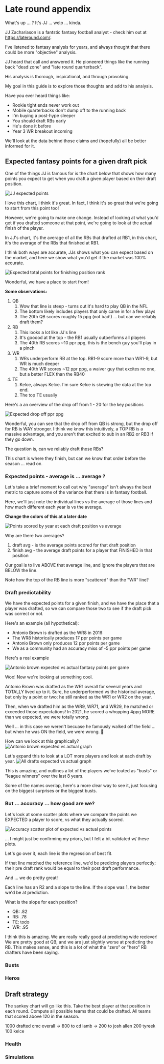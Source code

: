 # Late round appendix

What's up ... ? It's JJ ... welp ... kinda.

JJ Zachariason is a fantstic fantasy football analyst - check him out at https://lateround.com/.

I've listened to fantasy analysis for years, and always thought that there could be more "objective" analysis.

JJ heard that call and answered it. He pioneered things like the running back "dead zone" and "late round quarterback".

His analysis is thorough, inspirational, and through provoking.

My goal in this guide is to explore those thoughts and add to his analysis. 

Have you ever heard things like:
* Rookie tight ends never work out
* Mobile quarterbacks don't dump off to the running back
* I'm buying a post-hype sleeper
* You should draft RBs early
* He's done it before
* Year 3 WR breakout incoming

We'll look at the data behind those claims and (hopefully) all be better informed for it.

## Expected fantasy points for a given draft pick
One of the things JJ is famous for is the chart below that shows how many points you expect to get when you draft a given player based on their draft position.

![JJ expected points](<../images/1_expected_pts/Screenshot 2024-08-01 at 10.08.17 PM.png>)

I love this chart, I think it's great. 
In fact, I think it's so great that we're going to start from this point too!  

However, we're going to make one change. Instead of looking at what you'd get if you drafted someone at that point, we're going to look at the actual finish of the player. 

In JJ's chart, it's the average of all the RBs that drafted at RB1, in this chart, it's the average of the RBs that finished at RB1. 

I think both ways are accurate, JJs shows what you can expect based on the market, and here we show what you'd get if the market was 100% accurate.

![Expected total points for finishing position rank](../images/1_expected_pts/1_expected_total/expected_total.png)

Wonderful, we have a place to start from!

**Some observations:**

1. QB
    1. Wow that line is steep - turns out it's hard to play QB in the NFL
    1. The bottom likely includes players that only came in for a few plays
    1. The 20th QB scores roughly 15 ppg (not bad!) ... but can we reliably draft them?
1. RB 
    1. This looks a lot like JJ's line
    1. It's gooood at the top - the RB1 usually outperforms all players
    1. The 40th RB scores ~10 ppr ppg, this is the bench guy you'll play in a pinch
1. WR
    1. WRs underperform RB at the top. RB1-9 score more than WR1-9, but WR is much deeper
    1. The 40th WR scores ~12 ppr ppg, a waiver guy that excites no one, but a better FLEX than the RB40
1. TE
    1. Kelce, always Kelce. I'm sure Kelce is skewing the data at the top end.
    1. The top TE usually


Here's a an overview of the drop off from 1 - 20 for the key positions

![Expected drop off ppr ppg](../images/1_expected_pts/2_expected_drop/expected_drop.png)

Wonderful, you can see that the drop off from QB is strong, but the drop off for RB is WAY stronger. I think we know this intuitively, a TOP RB is a massive advantage, and you aren't that excited to sub in an RB2 or RB3 if they go down. 

The question is, can we reliably draft those RBs?

This chart is where they finish, but can we know that order before the season ... read on. 

### Expected points - average is ... average ? 
Let's take a brief moment to call out why "average" isn't always the best metric to capture some of the variance that there is in fantasy football.

Here, we'll just note the individual lines vs the average of those lines and how much different each year is vs the average.

**Change the colors of this at a later date**

![Points scored by year at each draft position vs average](../images/1_expected_pts/4_accuracy_graph_year/accuracy_graph_year.png)

Why are there two averages?
1. draft avg - is the average points scored for that draft position
1. finish avg - the average draft points for a player that FINISHED in that position 

Our goal is to live ABOVE that average line, and ignore the players that are BELOW the line. 

Note how the top of the RB line is more "scattered" than the "WR" line? 

### Draft predictability
We have the expected points for a given finish, and we have the place that a player was drafted, so we can compare those two to see if the draft pick was correct or not.

Here's an example (all hypothetical):
* Antonio Brown is drafted as the WR8 in 2016
* The WR8 historically produces 17 ppr points per game
* Antonio Brown only produces 12 ppr points per game
* We as a community had an accuracy miss of -5 ppr points per game

Here's a real example

![Antonio brown expected vs actual fantasy points per game](../images/1_expected_pts/3_accuracy_example/accuracy_ex.png)

Woo! Now we're looking at something cool.

Antonio Brown was drafted as the WR1 overall for several years and TOTALLY lived up to it.
Sure, he underperformed vs the historical average, but only by a point or two; he still ranked as the WR1 or WR2 on the year. 

Then, when we drafted him as the WR9, WR71, and WR29, he matched or exceeded those expectations!
In 2021, he scored a whopping 4ppg MORE than we expected, we were totally wrong. 

Well ... in this case we weren't becuase he famously walked off the field ... but when he was ON the field, we were wrong. 🙂

How can we look at this graphically?
![Antonio brown expected vs actual graph](../images/1_expected_pts/3_accuracy_example_graph/accuracy_ex_graph.png)

Let's expand this to look at a LOT more players and look at each draft by year.
![All drafts expected vs actual graph](../images/1_expected_pts/4_accuracy_graph/accuracy_graph.png)

This is amazing, and outlines a lot of the players we've touted as "busts" or "league winners" over the last 8 years. 

Some of the names overlap, here's a more clear way to see it, just focusing on the biggest surprises or the biggest busts.


### But ... accuracy ... how good are we?
Let's look at some scatter plots where we compare the points we EXPECTED a player to score, vs what they actually scored.

![Accuracy scatter plot of expected vs actual points](../images/1_expected_pts/4_accuracy_scatter/accuracy_graph_scatter.png)

... I might just be confirming my priors, but I felt a bit validated w/ these plots.

Let's go over it, each line is the regression of best fit.

If that line matched the reference line, we'd be predicing players perfectly; their pre draft rank would be equal to their post draft performance.

And ... we do pretty great! 

Each line has an R2 and a slope to the line. If the slope was 1, the better we'd be at prediction.

What is the slope for each position?
* QB: .82
* RB: .78
* TE: todo
* WR: .95

I think this is amazing. We are really really good at predicting wide reciever! We are pretty good at QB, and we are just slightly worse at predicting the RB. This makes sense, and this is a lot of what the "zero" or "hero" RB drafters have been saying. 

### Busts

### Heros

## Draft strategy
The sankey chart will go like this.
Take the best player at that position in each round. 
Compute all possible teams that could be drafted.
All teams that scored above 120 in the season.

1000 drafted cmc overall -> 800 to cd lamb -> 200 to josh allen
200 tyreek
100 kelce




### Health

### Simulations

<!--
Hype vs accuracy
Computing the best draft possible in historical years
WR vs RB and when to draft one vs the other (this and that vs that and this)

Vacated targets
Team totals
Supporting 2 wr or 2 rb or 1 wr and 1 rb

"They've done it before" 


Also consider doing somethereing where we adjust the roudns based on where someone is picking.
For example, it's unlikely that someone picking in the 7 spot will be able to pick one of adp 1-3.

The 7 spot will draft at
7
14
21
28
35

and the players that are really available are
7: 4-14
14: 11-21
21: 18-28

which can be generalized by saying
draft slot - 3 to draft slot + 7


let's look at an example when you draft at the number 1 spot
1: 1-20
20:  
21: 

snake draft pick by pick example
(round 1)  1,  2,  3,  4,  5,  6,  7,  8,  9, 10
(round 2) 20, 19, 18, 17, 16, 15, 14, 13, 12, 11
(round 3) 21, 22, 23, 24, 25, 26, 27, 28, 29, 30
(round 4) 40, 39, 38, 37, 36, 35, 34, 33, 32, 31

generalize this
league size: 10
odd / even round: 1, 3, 5, 7 vs 2, 4, 6, 8
draft slot: 7
if odd:
    (league size * (round - 1)) + draft slot
    10 * (1 - 1) + 7 = 7
    10 * (3 - 1) + 7 = 27
if even:
    (league size * round) - (draft slot - 1)
    (10 * 2) - (7-1) = 14
    (10 * 4) - (7-1) = 34

take thses picks and adjust the players in each "round"s
remainder = league size - draft slot
remainder for pick 1: 10 - 1 = 9 
remainder for pick 7: 10 - 7 = 3

pick - remainder = available "start"
pick + (remainder * 2) = available "end"

for slot 1 in a 10 team league remainder is 9
    pick 20 "start" is 20 - 9 = 11
    pick 20 "end" is 20 + (9*2) = 38

for slot 7 in 10 team league remainder is 3
    pick 14 "start" is 14 - 3 = 11
    pick 14 "end" is 14 + (3*2) = 20

    pick 27 "start" is 27 - 3 = 24
    pick 27 "end" is 27 + (3*2) = 33

should the range increase as the rounds go on? likely
-->